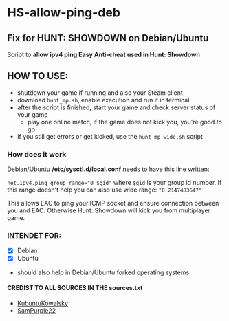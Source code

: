 # HS-allow-ping-deb

## Fix for HUNT: SHOWDOWN on Debian/Ubuntu
Script to **allow ipv4 ping Easy Anti-cheat used in Hunt: Showdown**

## HOW TO USE:
- shutdown your game if running and also your Steam client
- download `hunt_mp.sh`, enable execution and run it in terminal
- after the script is finished, start your game and check server status of your game
    - play one online match, if the game does not kick you, you're good to go
- if you still get errors or get kicked, use the `hunt_mp_wide.sh` script

### How does it work
Debian/Ubuntu __/etc/sysctl.d/local.conf__ needs to have this line written:

`net.ipv4.ping_group_range="0 $gid"` where `$gid` is your group id number.
If this range doesn't help you can also use wide range: `"0 2147483647"`

This allows EAC to ping your ICMP socket and ensure connection between you and EAC.
Otherwise Hunt: Showdown will kick you from multiplayer game.

### INTENDET FOR:
- [x] Debian
- [x] Ubuntu
- should also help in Debian/Ubuntu forked operating systems

#### CREDIST TO ALL SOURCES IN THE sources.txt
- [KubuntuKowalsky](https://www.youtube.com/@sudorm-doubt)
- [SamPurple22](https://github.com/SamPurple22)
